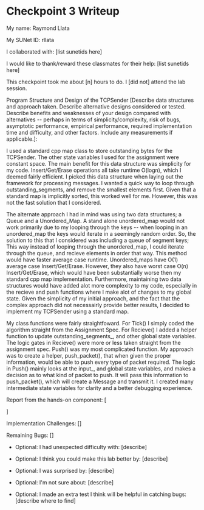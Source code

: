 Checkpoint 3 Writeup
====================

My name: Raymond Llata

My SUNet ID: rllata

I collaborated with: [list sunetids here]

I would like to thank/reward these classmates for their help: [list sunetids here]

This checkpoint took me about [n] hours to do. I [did not] attend the lab session.

Program Structure and Design of the TCPSender [Describe data
structures and approach taken. Describe alternative designs considered
or tested.  Describe benefits and weaknesses of your design compared
with alternatives -- perhaps in terms of simplicity/complexity, risk
of bugs, asymptotic performance, empirical performance, required
implementation time and difficulty, and other factors. Include any
measurements if applicable.]: 

I used a standard cpp map class to store outstanding bytes for the TCPSender. The other state variables I used for the assignment were constant space. The main benefit for this data structure was simplicity for my code. Insert/Get/Erase operations all take runtime O(logn), which I deemed fairly efficient. I picked this data structure when laying out the framework for processing messages. I wanted a quick way to loop through outstanding_segments, and remove the smallest elements first. Given that a standard map is implicitly sorted, this worked well for me. However, this was not the fast solution that I considered.

The alternate approach I had in mind was using two data structures; a Queue and a Unordered_Map. A stand alone unordered_map would not work primarily due to my looping through the keys -- when looping in an unordered_map the keys would iterate in a seemingly random order. So, the solution to this that I considered was including a queue of segment keys; This way instead of looping through the unordered_map, I could iterate through the queue, and recieve elements in order that way. This method would have faster average case runtime. Unordered_maps have O(1) average case Insert/Get/Erase. However, they also have worst case O(n) Insert/Get/Erase, which would have been substantially worse then my standard cpp map implementation. Furthermore, maintaining two data structures would have added alot more complexity to my code, especially in the recieve and push functions where I make alot of changes to my global state. Given the simplicity of my initial approach, and the fact that the complex approach did not necessairly provide better results, I decided to implement my TCPSender using a standard map.

My class functions were fairly straightfoward. For Tick() I simply coded the algorithm straight from the Assignment Spec. For Recieve() I added a helper function to update outstanding_segments_, and other global state variables. The logic gates in Recieve() were more or less taken straight from the assignment spec. Push() was my most complicated function. My approach was to create a helper, push_packet(), that when given the proper information, would be able to push every type of packet required. The logic in Push() mainly looks at the input_, and global state variables, and makes a decision as to what kind of packet to push. It will pass this information to push_packet(), which will create a Message and transmit it. I created many intermediate state variables for clarity and a better debugging experience.

Report from the hands-on component: [


]

Implementation Challenges:
[]

Remaining Bugs:
[]

- Optional: I had unexpected difficulty with: [describe]

- Optional: I think you could make this lab better by: [describe]

- Optional: I was surprised by: [describe]

- Optional: I'm not sure about: [describe]

- Optional: I made an extra test I think will be helpful in catching bugs: [describe where to find]
